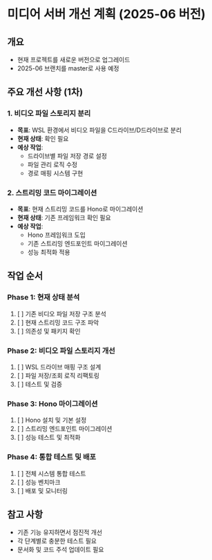 # 미디어 서버 개선 계획 (2025-06 버전)

## 개요
- 현재 프로젝트를 새로운 버전으로 업그레이드
- 2025-06 브랜치를 master로 사용 예정

## 주요 개선 사항 (1차)

### 1. 비디오 파일 스토리지 분리
- **목표**: WSL 환경에서 비디오 파일을 C드라이브/D드라이브로 분리
- **현재 상태**: 확인 필요
- **예상 작업**:
  - 드라이브별 파일 저장 경로 설정
  - 파일 관리 로직 수정
  - 경로 매핑 시스템 구현

### 2. 스트리밍 코드 마이그레이션
- **목표**: 현재 스트리밍 코드를 Hono로 마이그레이션
- **현재 상태**: 기존 프레임워크 확인 필요
- **예상 작업**:
  - Hono 프레임워크 도입
  - 기존 스트리밍 엔드포인트 마이그레이션
  - 성능 최적화 적용

## 작업 순서

### Phase 1: 현재 상태 분석
1. [ ] 기존 비디오 파일 저장 구조 분석
2. [ ] 현재 스트리밍 코드 구조 파악
3. [ ] 의존성 및 패키지 확인

### Phase 2: 비디오 파일 스토리지 개선
1. [ ] WSL 드라이브 매핑 구조 설계
2. [ ] 파일 저장/조회 로직 리팩토링
3. [ ] 테스트 및 검증

### Phase 3: Hono 마이그레이션
1. [ ] Hono 설치 및 기본 설정
2. [ ] 스트리밍 엔드포인트 마이그레이션
3. [ ] 성능 테스트 및 최적화

### Phase 4: 통합 테스트 및 배포
1. [ ] 전체 시스템 통합 테스트
2. [ ] 성능 벤치마크
3. [ ] 배포 및 모니터링

## 참고 사항
- 기존 기능 유지하면서 점진적 개선
- 각 단계별로 충분한 테스트 필요
- 문서화 및 코드 주석 업데이트 필요